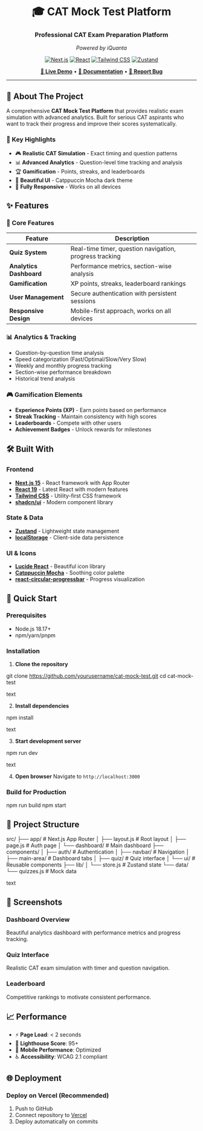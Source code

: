<div align="center">

# 🎓 CAT Mock Test Platform

### Professional CAT Exam Preparation Platform
*Powered by iQuanta*

[![Next.js](https://img.shields.io/badge/Next.js-15.5.3-000000?style=for-the-badge&logo=next.js&logoColor=white)](https://nextjs.org/)
[![React](https://img.shields.io/badge/React-19-61DAFB?style=for-the-badge&logo=react&logoColor=white)](https://reactjs.org/)
[![Tailwind CSS](https://img.shields.io/badge/Tailwind_CSS-3.4.17-38B2AC?style=for-the-badge&logo=tailwind-css&logoColor=white)](https://tailwindcss.com/)
[![Zustand](https://img.shields.io/badge/Zustand-5.0.8-FF6B35?style=for-the-badge)](https://zustand-demo.pmnd.rs/)

[🚀 **Live Demo**](https://cat-mock-iquanta.vercel.app/) • [📖 **Documentation**](#features) • [🐛 **Report Bug**](https://github.com/shubham-dev-tiwari/cat-mock/issues)

</div>

---

## 🌟 About The Project

A comprehensive **CAT Mock Test Platform** that provides realistic exam simulation with advanced analytics. Built for serious CAT aspirants who want to track their progress and improve their scores systematically.

### 🎯 Key Highlights

- 🎮 **Realistic CAT Simulation** - Exact timing and question patterns
- 📊 **Advanced Analytics** - Question-level time tracking and analysis  
- 🏆 **Gamification** - Points, streaks, and leaderboards
- 🎨 **Beautiful UI** - Catppuccin Mocha dark theme
- 📱 **Fully Responsive** - Works on all devices

## ✨ Features

### 🎯 Core Features
| Feature | Description |
|---------|-------------|
| **Quiz System** | Real-time timer, question navigation, progress tracking |
| **Analytics Dashboard** | Performance metrics, section-wise analysis |
| **Gamification** | XP points, streaks, leaderboard rankings |
| **User Management** | Secure authentication with persistent sessions |
| **Responsive Design** | Mobile-first approach, works on all devices |

### 📊 Analytics & Tracking
- Question-by-question time analysis
- Speed categorization (Fast/Optimal/Slow/Very Slow)
- Weekly and monthly progress tracking
- Section-wise performance breakdown
- Historical trend analysis

### 🎮 Gamification Elements
- **Experience Points (XP)** - Earn points based on performance
- **Streak Tracking** - Maintain consistency with high scores
- **Leaderboards** - Compete with other users
- **Achievement Badges** - Unlock rewards for milestones

## 🛠️ Built With

### Frontend
- **[Next.js 15](https://nextjs.org/)** - React framework with App Router
- **[React 19](https://reactjs.org/)** - Latest React with modern features
- **[Tailwind CSS](https://tailwindcss.com/)** - Utility-first CSS framework
- **[shadcn/ui](https://ui.shadcn.com/)** - Modern component library

### State & Data
- **[Zustand](https://zustand-demo.pmnd.rs/)** - Lightweight state management
- **[localStorage](https://developer.mozilla.org/en-US/docs/Web/API/Window/localStorage)** - Client-side data persistence

### UI & Icons
- **[Lucide React](https://lucide.dev/)** - Beautiful icon library
- **[Catppuccin Mocha](https://catppuccin.com/)** - Soothing color palette
- **[react-circular-progressbar](https://www.npmjs.com/package/react-circular-progressbar)** - Progress visualization

## 🚀 Quick Start

### Prerequisites
- Node.js 18.17+ 
- npm/yarn/pnpm

### Installation

1. **Clone the repository**

git clone https://github.com/yourusername/cat-mock-test.git
cd cat-mock-test

text

2. **Install dependencies**

npm install

text

3. **Start development server**

npm run dev

text

4. **Open browser**
Navigate to `http://localhost:3000`

### Build for Production

npm run build
npm start

## 📂 Project Structure

src/
├── app/ # Next.js App Router
│ ├── layout.js # Root layout
│ ├── page.js # Auth page
│ └── dashboard/ # Main dashboard
├── components/
│ ├── auth/ # Authentication
│ ├── navbar/ # Navigation
│ ├── main-area/ # Dashboard tabs
│ ├── quiz/ # Quiz interface
│ └── ui/ # Reusable components
├── lib/
│ └── store.js # Zustand state
└── data/
└── quizzes.js # Mock data

text

## 🎨 Screenshots

### Dashboard Overview
Beautiful analytics dashboard with performance metrics and progress tracking.

### Quiz Interface  
Realistic CAT exam simulation with timer and question navigation.

### Leaderboard
Competitive rankings to motivate consistent performance.

## 📈 Performance

- ⚡ **Page Load**: < 2 seconds
- 🎯 **Lighthouse Score**: 95+
- 📱 **Mobile Performance**: Optimized
- ♿ **Accessibility**: WCAG 2.1 compliant

## 🌐 Deployment

### Deploy on Vercel (Recommended)

1. Push to GitHub
2. Connect repository to [Vercel](https://vercel.com)
3. Deploy automatically on commits

